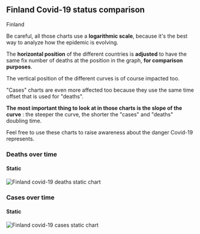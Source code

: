 ## Finland Covid-19 status comparison 

Finland



Be careful, all those charts use a **logarithmic scale**, because it's the best way to analyze how the epidemic is evolving.
 
The **horizontal position** of the different countries is **adjusted** to have the same fix number of deaths at the position in the graph, **for comparison purposes**.

The vertical position of the different curves is of course impacted too.

"Cases" charts are even more affected too because they use the same time offset that is used for "deaths".

**The most important thing to look at in those charts is the slope of the curve** : the steeper the curve, the shorter the "cases" and "deaths" doubling time.

Feel free to use these charts to raise awareness about the danger Covid-19 represents. 


 
### Deaths over time
 
#### Static
![Finland covid-19 deaths static chart](https://raw.githubusercontent.com/madlag/coronavirus_study/master/notebooks/graphs/2020-03-29/countries/Finland/2020-03-29_Finland_deaths.png "Finland covid-19 deaths static chart")   

 
### Cases over time
 
#### Static
![Finland covid-19 cases static chart](https://raw.githubusercontent.com/madlag/coronavirus_study/master/notebooks/graphs/2020-03-29/countries/Finland/2020-03-29_Finland_cases.png "Finland covid-19 cases static chart")   

